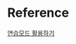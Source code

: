 
# Reference 
[연습모드 활용하기](https://bbs.ruliweb.com/family/508/board/182821/read/9420585?search_type=member_srl&search_key=5755234)
